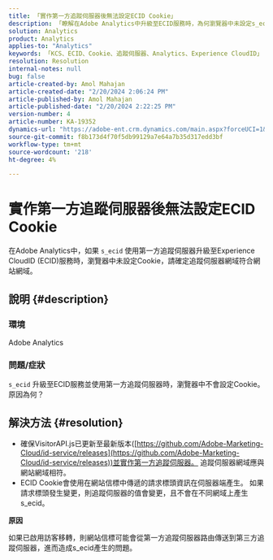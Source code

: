 ```yaml
---
title: 「實作第一方追蹤伺服器後無法設定ECID Cookie」
description: 「瞭解在Adobe Analytics中升級至ECID服務時，為何瀏覽器中未設定s_ecid Cookie。」
solution: Analytics
product: Analytics
applies-to: "Analytics"
keywords: 「KCS、ECID、Cookie、追蹤伺服器、Analytics、Experience CloudID」
resolution: Resolution
internal-notes: null
bug: false
article-created-by: Amol Mahajan
article-created-date: "2/20/2024 2:06:24 PM"
article-published-by: Amol Mahajan
article-published-date: "2/20/2024 2:22:25 PM"
version-number: 4
article-number: KA-19352
dynamics-url: "https://adobe-ent.crm.dynamics.com/main.aspx?forceUCI=1&pagetype=entityrecord&etn=knowledgearticle&id=c168863a-f9cf-ee11-9079-6045bd006295"
source-git-commit: f8b173d4f70f5db99129a7e64a7b35d317edd3bf
workflow-type: tm+mt
source-wordcount: '218'
ht-degree: 4%

---
```


# 實作第一方追蹤伺服器後無法設定ECID Cookie


在Adobe Analytics中，如果 `s_ecid` 使用第一方追蹤伺服器升級至Experience CloudID (ECID)服務時，瀏覽器中未設定Cookie，請確定追蹤伺服器網域符合網站網域。

## 說明 {#description}


### <b>環境</b>

Adobe Analytics



### <b>問題/症狀</b>

`s_ecid` 升級至ECID服務並使用第一方追蹤伺服器時，瀏覽器中不會設定Cookie。 原因為何？


## 解決方法 {#resolution}


- 確保VisitorAPI.js已更新至最新版本([https://github.com/Adobe-Marketing-Cloud/id-service/releases](https://github.com/Adobe-Marketing-Cloud/id-service/releases))並實作第一方追蹤伺服器。 追蹤伺服器網域應與網站網域相符。
- ECID Cookie會使用在網站信標中傳遞的請求標頭資訊在伺服器端產生。 如果請求標頭發生變更，則追蹤伺服器的值會變更，且不會在不同網域上產生s_ecid。


<b>原因</b>

如果已啟用訪客移轉，則網站信標可能會從第一方追蹤伺服器路由傳送到第三方追蹤伺服器，進而造成s_ecid產生的問題。
